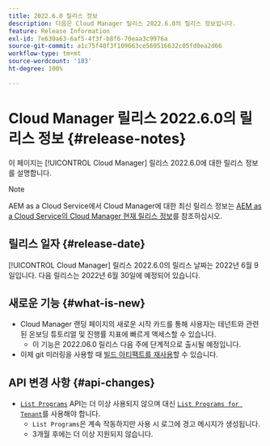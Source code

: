 ```yaml
---
title: 2022.6.0 릴리스 정보
description: 다음은 Cloud Manager 릴리스 2022.6.0의 릴리스 정보입니다.
feature: Release Information
exl-id: 7e630a63-6af5-4f3f-b8f6-70eaa3c9976a
source-git-commit: a1c75f40f3f109663ce569516632c05fd0ea2d66
workflow-type: tm+mt
source-wordcount: '183'
ht-degree: 100%

---
```


# Cloud Manager 릴리스 2022.6.0의 릴리스 정보 {#release-notes}

이 페이지는 [!UICONTROL Cloud Manager] 릴리스 2022.6.0에 대한 릴리스 정보를 설명합니다.

>[!NOTE]
>
>AEM as a Cloud Service에서 Cloud Manager에 대한 최신 릴리스 정보는 [AEM as a Cloud Service의 Cloud Manager 현재 릴리스 정보](https://experienceleague.adobe.com/docs/experience-manager-cloud-service/content/implementing/using-cloud-manager/release-notes-cloud-manager/release-notes-cm-current.html)를 참조하십시오.

## 릴리스 일자 {#release-date}

[!UICONTROL Cloud Manager] 릴리스 2022.6.0의 릴리스 날짜는 2022년 6월 9일입니다. 다음 릴리스는 2022년 6월 30일에 예정되어 있습니다.

## 새로운 기능 {#what-is-new}

* Cloud Manager 랜딩 페이지의 새로운 시작 카드를 통해 사용자는 테넌트와 관련된 온보딩 튜토리얼 및 진행률 지표에 빠르게 액세스할 수 있습니다.
   * 이 기능은 2022.06.0 릴리스 다음 주에 단계적으로 출시될 예정입니다.
* 이제 git 미러링을 사용할 때 [빌드 아티팩트를 재사용](/help/getting-started/project-setup.md#build-artifact-reuse)할 수 있습니다.

## API 변경 사항 {#api-changes}

* [`List Programs`](https://developer.adobe.com/experience-cloud/cloud-manager/reference/api/#operation/getPrograms) API는 더 이상 사용되지 않으며 대신 [`List Programs for Tenant`](https://developer.adobe.com/experience-cloud/cloud-manager/reference/api/#operation/getProgramsForTenant)를 사용해야 합니다.
   * `List Programs`은 계속 작동하지만 사용 시 로그에 경고 메시지가 생성됩니다.
   * 3개월 후에는 더 이상 지원되지 않습니다.
